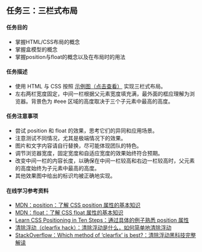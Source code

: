## 任务三：三栏式布局

#### 任务目的

- 掌握HTML/CSS布局的概念
- 掌握盒模型的概念
- 掌握position与float的概念以及在布局时的用法
#### 任务描述
- 使用 HTML 与 CSS 按照 [示例图（点击查看）](http://7xrp04.com1.z0.glb.clouddn.com/task_1_3_1.png) 实现三栏式布局。
- 左右两栏宽度固定，中间一栏根据父元素宽度填充满，最外面的框应理解为浏览器。背景色为 #eee 区域的高度取决于三个子元素中最高的高度。
#### 任务注意事项
- 尝试 position 和 float 的效果，思考它们的异同和应用场景。
- 注意测试不同情况，尤其是极端情况下的效果。
- 图片和文字内容请自行替换，尽可能体现团队的特色。
- 调节浏览器宽度，固定宽度和自适应宽度的效果始终符合预期。
- 改变中间一栏的内容长度，以确保在中间一栏较高和右边一栏较高时，父元素的高度始终为子元素中最高的高度。
- 其他效果图中给出的标识均被正确地实现。
#### 在线学习参考资料
- [MDN：position：了解 CSS position 属性的基本知识](https://developer.mozilla.org/zh-CN/docs/Web/CSS/position)
- [MDN：float：了解 CSS float 属性的基本知识](https://developer.mozilla.org/en-US/docs/Web/CSS/float)
- [Learn CSS Positioning in Ten Steps：通过具体的例子熟悉 position 属性](http://www.barelyfitz.com/screencast/html-training/css/positioning/)
- [清除浮动（clearfix hack）：清除浮动是什么，如何简单地清除浮动](http://zh.learnlayout.com/clearfix.html)
- [StackOverflow：Which method of ‘clearfix’ is best?：清除浮动黑科技完整解读](https://stackoverflow.com/questions/211383/what-methods-of-clearfix-can-i-use)
